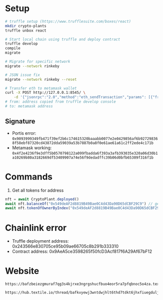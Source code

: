 # Setup
```sh
# truffle setup (https://www.trufflesuite.com/boxes/react)
mkdir crypto-plants
truffle unbox react

# Start local chain using truffle and deploy contract
truffle develop
compile
migrate

# Migrate for specific network
migrate --network rinkeby

# JSON issue fix
migrate --network rinkeby --reset

# Transfer eth to metamask wallet
curl -X POST http://127.0.0.1:8545/ \
    -d '{"jsonrpc":"2.0","method":"eth_sendTransaction","params": [{"from":"0x243566e830705ce95b09ae66705c8b291b333310", "to":"0x549deAF2d8819B49Bae0C4d43Da90D65dCBF29C9", "value": 10e18}], "id":1}'
# from: address copied from truffle develop console
# to: metamask address
```

## Signature
- Portis error: `0x9093999349fb471f39ef2b6c174615320baaabb0077e2e0429856af6b927298368f58ebf87320cd43872dda59039a53b7887b0a8f0e61ae61a61c2ff2ede4c171b`
- Metamask working: `0x4f2e4236f9e3dff5b0570798122a099fbadda6f393a3afb393035e320a06d30b1a10269b80a3182669df53409907a74e56f9dedadffc39b06d0bfb65309f316f1b`
# Commands
1. Get all tokens for address
```js
nft = await CryptoPlant.deployed()
await nft.balanceOf("0x549deAF2d8819B49Bae0C4d43Da90D65dCBF29C9") // get token count
await nft.tokenOfOwnerByIndex("0x549deAF2d8819B49Bae0C4d43Da90D65dCBF29C9", 1) // loop from 0 to count-1
```

# Chainlink error
- Truffle deployment address: 0x243566e830705ce95b09ae66705c8b291b333310
- Contract address: 0x9AeA5ce3598265f50fcD3Acf817f6A29Af67bF12

# Website
```
https://bafzbeiezgmuraf7qg3s4kjrxe3ngrgshucfbuo4eor5ra7pfqbnoc5o4za.textile.space/

https://hub.textile.io/thread/bafkvyewj3wntdwjhlt6thd7tdkt6jhxfiuegduljqxtnalckchd7d2q/buckets/bafzbeig3nbhvalstx2ajleap2e36hnobtt4n2uhc46xu26dpbqzim36die
```